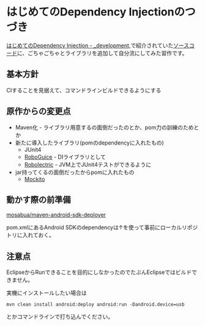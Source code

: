 はじめてのDependency Injectionのつづき
======================================

[はじめてのDependency Injection - _development,][0]で紹介されていた[ソースコード][1]に、ごちゃごちゃとライブラリを追加して自分流にしてみた習作です。

基本方針
--------

CIすることを見据えて、コマンドラインビルドできるようにする

原作からの変更点
----------------

* Maven化 - ライブラリ用意するの面倒だったのとか、pom力の訓練のためとか
* 新たに導入したライブラリ(pomのdependencyに入れたもの)
    * JUnit4
    * [RoboGuice][2] - DIライブラリとして
    * [Robolectric][3] - JVM上でJUnit4テストができるように
* jar持ってくるの面倒だったからpomに入れたもの
    * [Mockito][4]
    
動かす際の前準備
----------------

[mosabua/maven-android-sdk-deployer][5]

pom.xmlにあるAndroid SDKのdependencyは↑を使って事前にローカルリポジトリに入れておく。

注意点
------

EclipseからRunできることを目的にしなかったのでたぶんEclipseではビルドできません。

実機にインストールしたい場合は

`mvn clean install android:deploy android:run -Dandroid.device=usb`

とかコマンドラインで打ち込んでください。

[0]:http://d.hatena.ne.jp/esmasui/20121130/1354275028
[1]:https://github.com/esmasui/underdevelopment/tree/master/my-first-dependency-injection
[2]:http://code.google.com/p/roboguice/
[3]:http://pivotal.github.com/robolectric/
[4]:http://code.google.com/p/mockito/
[5]:https://github.com/mosabua/maven-android-sdk-deployer